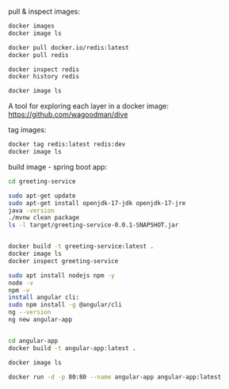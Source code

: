 pull & inspect images:

```bash
docker images
docker image ls

docker pull docker.io/redis:latest
docker pull redis

docker inspect redis
docker history redis

docker image ls

```

A tool for exploring each layer in a docker image:
https://github.com/wagoodman/dive

tag images:

```bash
docker tag redis:latest redis:dev
docker image ls
```

build image - spring boot app:

```bash
cd greeting-service

sudo apt-get update
sudo apt-get install openjdk-17-jdk openjdk-17-jre
java -version
./mvnw clean package
ls -l target/greeting-service-0.0.1-SNAPSHOT.jar


docker build -t greeting-service:latest .
docker image ls
docker inspect greeting-service

```


    
```bash
sudo apt install nodejs npm -y
node -v 
npm -v
install angular cli:
sudo npm install -g @angular/cli
ng --version
ng new angular-app


cd angular-app
docker build -t angular-app:latest .

docker image ls

docker run -d -p 80:80 --name angular-app angular-app:latest

```

